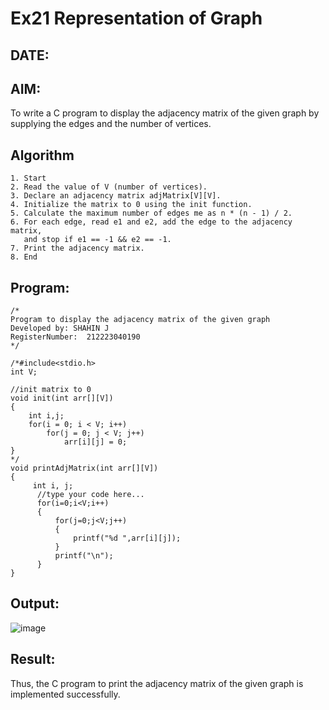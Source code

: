 # Ex21 Representation of Graph
## DATE:
## AIM:
To write a C program to display the adjacency matrix of the given graph by supplying the edges and the number of vertices.

## Algorithm
```
1. Start 
2. Read the value of V (number of vertices). 
3. Declare an adjacency matrix adjMatrix[V][V]. 
4. Initialize the matrix to 0 using the init function. 
5. Calculate the maximum number of edges me as n * (n - 1) / 2. 
6. For each edge, read e1 and e2, add the edge to the adjacency matrix,
   and stop if e1 == -1 && e2 == -1. 
7. Print the adjacency matrix. 
8. End 
```
## Program:
```
/*
Program to display the adjacency matrix of the given graph
Developed by: SHAHIN J
RegisterNumber:  212223040190
*/
```
```
/*#include<stdio.h>
int V;

//init matrix to 0
void init(int arr[][V])
{
    int i,j;
    for(i = 0; i < V; i++)
        for(j = 0; j < V; j++)
            arr[i][j] = 0;
}
*/
void printAdjMatrix(int arr[][V])
{
     int i, j;
      //type your code here...
      for(i=0;i<V;i++)
      {
          for(j=0;j<V;j++)
          {
              printf("%d ",arr[i][j]);
          }
          printf("\n");
      }
}
```

## Output:
![image](https://github.com/user-attachments/assets/d3a558ba-259f-4eb5-bdc1-b93f030e7f81)

## Result:
Thus, the C program to print the adjacency matrix of the given graph is implemented successfully.
